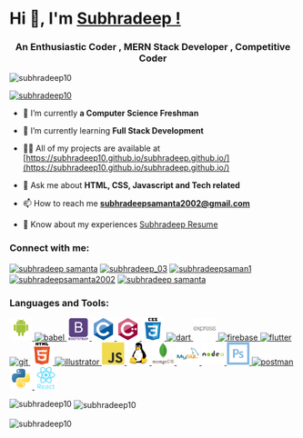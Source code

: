 # Hi 👋, I'm [Subhradeep !](https://subhradeep10.github.io/subhradeep.github.io/)
<h3 align="center">An Enthusiastic Coder , MERN Stack Developer , Competitive Coder</h3>

<p align="left"> <img src="https://komarev.com/ghpvc/?username=subhradeep10&label=Profile%20views&color=0e75b6&style=flat" alt="subhradeep10" /> </p>

<p align="left"> <a href="https://github.com/ryo-ma/github-profile-trophy"><img src="https://github-profile-trophy.vercel.app/?username=subhradeep10" alt="subhradeep10" /></a> </p>

- 🔭 I’m currently **a Computer Science Freshman**

- 🌱 I’m currently learning **Full Stack Development**

- 👨‍💻 All of my projects are available at [https://subhradeep10.github.io/subhradeep.github.io/](https://subhradeep10.github.io/subhradeep.github.io/)

- 💬 Ask me about **HTML, CSS, Javascript and Tech related**

- 📫 How to reach me **subhradeepsamanta2002@gmail.com**

- 📄 Know about my experiences [Subhradeep Resume](https://www.linkedin.com/in/subhradeep-samanta-85236a203/detail/overlay-view/urn:li:fsd_profileTreasuryMedia:(ACoAADPYQj4BuucsEFiZNjiFyXfvJKgrKAGpluA,1635461181006)/)

<h3 align="left">Connect with me:</h3>
<p align="left">
<a href="https://linkedin.com/in/subhradeep samanta" target="blank"><img align="center" src="https://raw.githubusercontent.com/rahuldkjain/github-profile-readme-generator/master/src/images/icons/Social/linked-in-alt.svg" alt="subhradeep samanta" height="30" width="40" /></a>
<a href="https://www.codechef.com/users/subhradeep_03" target="blank"><img align="center" src="https://cdn.jsdelivr.net/npm/simple-icons@3.1.0/icons/codechef.svg" alt="subhradeep_03" height="30" width="40" /></a>
<a href="https://www.hackerrank.com/subhradeepsaman1" target="blank"><img align="center" src="https://raw.githubusercontent.com/rahuldkjain/github-profile-readme-generator/master/src/images/icons/Social/hackerrank.svg" alt="subhradeepsaman1" height="30" width="40" /></a>
<a href="https://www.leetcode.com/subhradeepsamanta2002" target="blank"><img align="center" src="https://raw.githubusercontent.com/rahuldkjain/github-profile-readme-generator/master/src/images/icons/Social/leet-code.svg" alt="subhradeepsamanta2002" height="30" width="40" /></a>
<a href="https://auth.geeksforgeeks.org/user/subhradeep samanta" target="blank"><img align="center" src="https://raw.githubusercontent.com/rahuldkjain/github-profile-readme-generator/master/src/images/icons/Social/geeks-for-geeks.svg" alt="subhradeep samanta" height="30" width="40" /></a>
</p>

<h3 align="left">Languages and Tools:</h3>
<p align="left"> <a href="https://developer.android.com" target="_blank"> <img src="https://raw.githubusercontent.com/devicons/devicon/master/icons/android/android-original-wordmark.svg" alt="android" width="40" height="40"/> </a> <a href="https://babeljs.io/" target="_blank"> <img src="https://www.vectorlogo.zone/logos/babeljs/babeljs-icon.svg" alt="babel" width="40" height="40"/> </a> <a href="https://getbootstrap.com" target="_blank"> <img src="https://raw.githubusercontent.com/devicons/devicon/master/icons/bootstrap/bootstrap-plain-wordmark.svg" alt="bootstrap" width="40" height="40"/> </a> <a href="https://www.cprogramming.com/" target="_blank"> <img src="https://raw.githubusercontent.com/devicons/devicon/master/icons/c/c-original.svg" alt="c" width="40" height="40"/> </a> <a href="https://www.w3schools.com/cpp/" target="_blank"> <img src="https://raw.githubusercontent.com/devicons/devicon/master/icons/cplusplus/cplusplus-original.svg" alt="cplusplus" width="40" height="40"/> </a> <a href="https://www.w3schools.com/css/" target="_blank"> <img src="https://raw.githubusercontent.com/devicons/devicon/master/icons/css3/css3-original-wordmark.svg" alt="css3" width="40" height="40"/> </a> <a href="https://dart.dev" target="_blank"> <img src="https://www.vectorlogo.zone/logos/dartlang/dartlang-icon.svg" alt="dart" width="40" height="40"/> </a> <a href="https://expressjs.com" target="_blank"> <img src="https://raw.githubusercontent.com/devicons/devicon/master/icons/express/express-original-wordmark.svg" alt="express" width="40" height="40"/> </a> <a href="https://firebase.google.com/" target="_blank"> <img src="https://www.vectorlogo.zone/logos/firebase/firebase-icon.svg" alt="firebase" width="40" height="40"/> </a> <a href="https://flutter.dev" target="_blank"> <img src="https://www.vectorlogo.zone/logos/flutterio/flutterio-icon.svg" alt="flutter" width="40" height="40"/> </a> <a href="https://git-scm.com/" target="_blank"> <img src="https://www.vectorlogo.zone/logos/git-scm/git-scm-icon.svg" alt="git" width="40" height="40"/> </a> <a href="https://www.w3.org/html/" target="_blank"> <img src="https://raw.githubusercontent.com/devicons/devicon/master/icons/html5/html5-original-wordmark.svg" alt="html5" width="40" height="40"/> </a> <a href="https://www.adobe.com/in/products/illustrator.html" target="_blank"> <img src="https://www.vectorlogo.zone/logos/adobe_illustrator/adobe_illustrator-icon.svg" alt="illustrator" width="40" height="40"/> </a> <a href="https://developer.mozilla.org/en-US/docs/Web/JavaScript" target="_blank"> <img src="https://raw.githubusercontent.com/devicons/devicon/master/icons/javascript/javascript-original.svg" alt="javascript" width="40" height="40"/> </a> <a href="https://www.linux.org/" target="_blank"> <img src="https://raw.githubusercontent.com/devicons/devicon/master/icons/linux/linux-original.svg" alt="linux" width="40" height="40"/> </a> <a href="https://www.mongodb.com/" target="_blank"> <img src="https://raw.githubusercontent.com/devicons/devicon/master/icons/mongodb/mongodb-original-wordmark.svg" alt="mongodb" width="40" height="40"/> </a> <a href="https://www.mysql.com/" target="_blank"> <img src="https://raw.githubusercontent.com/devicons/devicon/master/icons/mysql/mysql-original-wordmark.svg" alt="mysql" width="40" height="40"/> </a> <a href="https://nodejs.org" target="_blank"> <img src="https://raw.githubusercontent.com/devicons/devicon/master/icons/nodejs/nodejs-original-wordmark.svg" alt="nodejs" width="40" height="40"/> </a> <a href="https://www.photoshop.com/en" target="_blank"> <img src="https://raw.githubusercontent.com/devicons/devicon/master/icons/photoshop/photoshop-line.svg" alt="photoshop" width="40" height="40"/> </a> <a href="https://postman.com" target="_blank"> <img src="https://www.vectorlogo.zone/logos/getpostman/getpostman-icon.svg" alt="postman" width="40" height="40"/> </a> <a href="https://www.python.org" target="_blank"> <img src="https://raw.githubusercontent.com/devicons/devicon/master/icons/python/python-original.svg" alt="python" width="40" height="40"/> </a> <a href="https://reactjs.org/" target="_blank"> <img src="https://raw.githubusercontent.com/devicons/devicon/master/icons/react/react-original-wordmark.svg" alt="react" width="40" height="40"/> </a> </p>

<p><img align="left" src="https://github-readme-stats.vercel.app/api/top-langs?username=subhradeep10&show_icons=true&locale=en&layout=compact" alt="subhradeep10" /></p>

<p>&nbsp;<img align="center" src="https://github-readme-stats.vercel.app/api?username=subhradeep10&show_icons=true&locale=en" alt="subhradeep10" /></p>

<p><img align="center" src="https://github-readme-streak-stats.herokuapp.com/?user=subhradeep10&" alt="subhradeep10" /></p>
